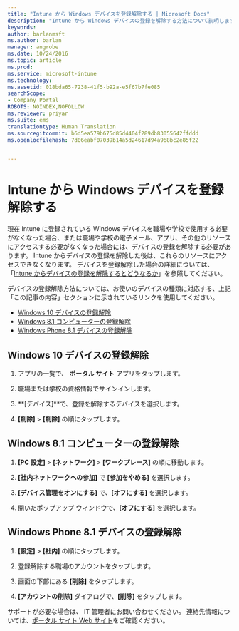 ```yaml
---
title: "Intune から Windows デバイスを登録解除する | Microsoft Docs"
description: "Intune から Windows デバイスの登録を解除する方法について説明します"
keywords: 
author: barlanmsft
ms.author: barlan
manager: angrobe
ms.date: 10/24/2016
ms.topic: article
ms.prod: 
ms.service: microsoft-intune
ms.technology: 
ms.assetid: 018bda65-7238-41f5-b92a-e5f67b7fe085
searchScope:
- Company Portal
ROBOTS: NOINDEX,NOFOLLOW
ms.reviewer: priyar
ms.suite: ems
translationtype: Human Translation
ms.sourcegitcommit: b6d5ea579b675d85d4404f289db83055642ffddd
ms.openlocfilehash: 7d06eabf07039b14a5d24617d94a968bc2e85f22


---
```



# <a name="unenroll-your-windows-device-from-intune"></a>Intune から Windows デバイスを登録解除する

現在 Intune に登録されている Windows デバイスを職場や学校で使用する必要がなくなった場合、または職場や学校の電子メール、アプリ、その他のリソースにアクセスする必要がなくなった場合には、デバイスの登録を解除する必要があります。 Intune からデバイスの登録を解除した後は、これらのリソースにアクセスできなくなります。 デバイスを登録解除した場合の詳細については、「[Intune からデバイスの登録を解除するとどうなるか](what-happens-if-you-unenroll-your-device-from-intune-windows.md)」を参照してください。

デバイスの登録解除方法については、お使いのデバイスの種類に対応する、上記「この記事の内容」セクションに示されているリンクを使用してください。

-    [Windows 10 デバイスの登録解除](#unenroll-your-windows-10-device)
-    [Windows 8.1 コンピューターの登録解除](#unenroll-your-windows-8-1-computer)
-    [Windows Phone 8.1 デバイスの登録解除](#unenroll-your-windows-phone-8-1-device)

## <a name="unenroll-your-windows-10-device"></a>Windows 10 デバイスの登録解除

1.  アプリの一覧で、 **ポータル サイト** アプリをタップします。

2.  職場または学校の資格情報でサインインします。

3.  **[デバイス]**で、登録を解除するデバイスを選択します。

4.  **[削除]** &gt; **[削除]** の順にタップします。

## <a name="unenroll-your-windows-81-computer"></a>Windows 8.1 コンピューターの登録解除

1.  **[PC 設定]** &gt; **[ネットワーク]** &gt; **[ワークプレース]** の順に移動します。

2.  **[社内ネットワークへの参加]** で **[参加をやめる]** を選択します。

3.  **[デバイス管理をオンにする]** で、**[オフにする]** を選択します。

4.  開いたポップアップ ウィンドウで、**[オフにする]** を選択します。

## <a name="unenroll-your-windows-phone-81-device"></a>Windows Phone 8.1 デバイスの登録解除

1.  **[設定]** &gt; **[社内]** の順にタップします。

2.  登録解除する職場のアカウントをタップします。

3.  画面の下部にある **[削除]** をタップします。

4.  **[アカウントの削除]** ダイアログで、**[削除]** をタップします。

サポートが必要な場合は、 IT 管理者にお問い合わせください。 連絡先情報については、[ポータル サイト Web サイト](http://portal.manage.microsoft.com)をご確認ください。



<!--HONumber=Dec16_HO2-->


